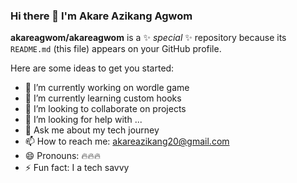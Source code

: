 ### Hi there 👋 I'm Akare Azikang Agwom

**akareagwom/akareagwom** is a ✨ _special_ ✨ repository because its `README.md` (this file) appears on your GitHub profile.

Here are some ideas to get you started:

- 🔭 I’m currently working on wordle game
- 🌱 I’m currently learning custom hooks
- 👯 I’m looking to collaborate on projects
- 🤔 I’m looking for help with ...
- 💬 Ask me about my tech journey
- 📫 How to reach me: akareazikang20@gmail.com
- 😄 Pronouns: 🔥🔥🔥
- ⚡ Fun fact: I a tech savvy

